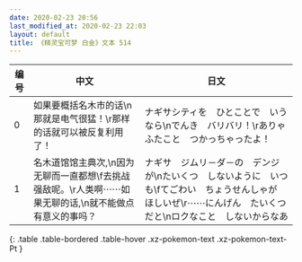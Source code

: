 ```yaml
---
date: 2020-02-23 20:56
last_modified_at: 2020-02-23 22:03
layout: default
title: 《精灵宝可梦 白金》文本 514
---
```

| 编号 | 中文 | 日文 |
| ---- | ---- | ---- |
| 0 | 如果要概括名木市的话\n那就是电气很猛！\r那样的话就可以被反复利用了！ | ナギサシティを　ひとことで　いうなら\nでんき　バリバリ！\rありゃ　ふたこと　つかっちゃったよ！ |
| 1 | 名木道馆馆主典次,\n因为无聊而一直都想\f去挑战强敌呢。\r人类啊⋯⋯如果无聊的话,\n就不能做点有意义的事吗？ | ナギサ　ジムリ－ダ－の　デンジが\nたいくつ　しないように　いつも\fてごわい　ちょうせんしゃが　ほしいぜ\r⋯⋯にんげん　たいくつだと\nロクなこと　しないからなあ |
{: .table .table-bordered .table-hover .xz-pokemon-text .xz-pokemon-text-Pt }